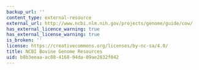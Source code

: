 ```yaml
---
backup_url: ''
content_type: external-resource
external_url: http://www.ncbi.nlm.nih.gov/projects/genome/guide/cow/
has_external_licence_warning: true
has_external_license_warning: true
is_broken: ''
license: https://creativecommons.org/licenses/by-nc-sa/4.0/
title: NCBI Bovine Genome Resources
uid: b8b3eeaa-ac88-4168-94da-09ae2832f042
---
```

